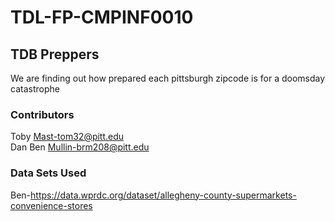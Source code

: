 # TDL-FP-CMPINF0010

## TDB Preppers
We are finding out how prepared each pittsburgh zipcode is for a doomsday catastrophe 

### Contributors
Toby Mast-tom32@pitt.edu
<br/>
Dan
Ben Mullin-brm208@pitt.edu

### Data Sets Used
Ben-https://data.wprdc.org/dataset/allegheny-county-supermarkets-convenience-stores

